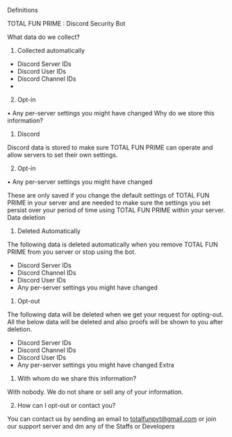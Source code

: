 Definitions

 TOTAL FUN PRIME : Discord Security Bot

What data do we collect?

1. Collected automatically

- Discord Server IDs
- Discord User IDs
- Discord Channel IDs
- 
2. Opt-in

• Any per-server settings you might have changed
Why do we store this information?

1. Discord

Discord data is stored to make sure TOTAL FUN PRIME can operate and allow servers to set their own settings.

2. Opt-in

• Any per-server settings you might have changed

These are only saved if you change the default settings of TOTAL FUN PRIME in your server and are needed to make sure the settings you set persist over your period of time using TOTAL FUN PRIME within your server.
Data deletion

1. Deleted Automatically

The following data is deleted automatically when you remove TOTAL FUN PRIME from you server or stop using the bot.

- Discord Server IDs
- Discord Channel IDs
- Discord User IDs
- Any per-server settings you might have changed

1. Opt-out

The following data will be deleted when we get your request for opting-out. All the below data will be deleted and also proofs will be shown to you after deletion.

- Discord Server IDs
- Discord Channel IDs
- Discord User IDs
- Any per-server settings you might have changed
Extra

1. With whom do we share this information?

With nobody. We do not share or sell any of your information.

2. How can I opt-out or contact you?

You can contact us by sending an email to totalfunpvt@gmail.com or join our support server and dm any of the Staffs or Developers

